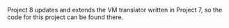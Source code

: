 Project 8 updates and extends the VM translator written in Project 7, so the code for this project can be found there.